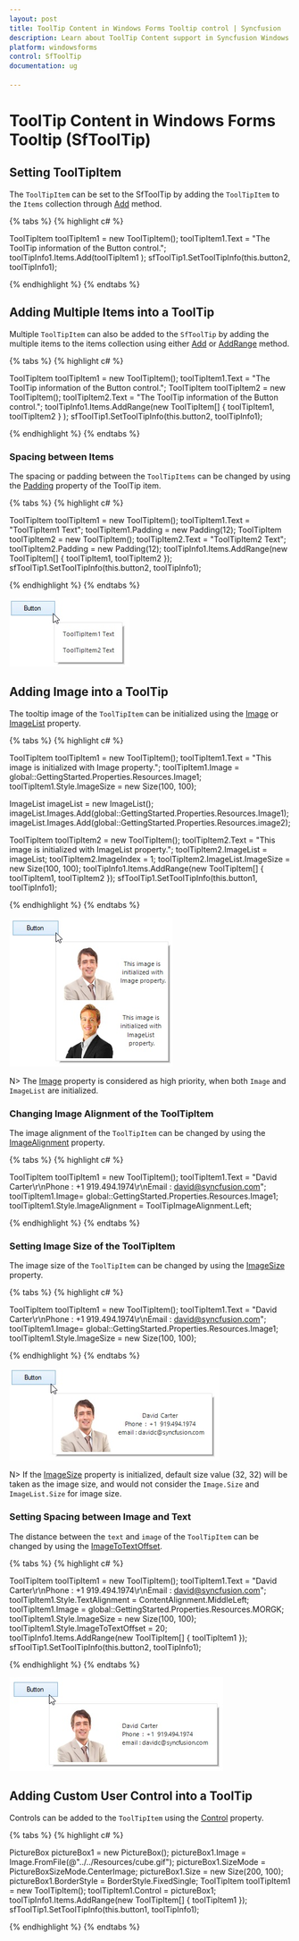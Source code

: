 ```yaml
---
layout: post
title: ToolTip Content in Windows Forms Tooltip control | Syncfusion
description: Learn about ToolTip Content support in Syncfusion Windows Forms Tooltip (SfToolTip) control and more details.
platform: windowsforms
control: SfToolTip
documentation: ug

---
```

# ToolTip Content in Windows Forms Tooltip (SfToolTip)

## Setting ToolTipItem

The `ToolTipItem` can be set to the SfToolTip by adding the `ToolTipItem` to the `Items` collection through [Add](https://help.syncfusion.com/cr/windowsforms/Syncfusion.WinForms.Controls.ToolTipItemCollection.html#Syncfusion_WinForms_Controls_ToolTipItemCollection_Add_Syncfusion_WinForms_Controls_ToolTipItem_) method.

{% tabs %}
{% highlight c# %}

ToolTipItem toolTipItem1 = new ToolTipItem();
toolTipItem1.Text = "The ToolTip information of the Button control.";
toolTipInfo1.Items.Add(toolTipItem1 );
sfToolTip1.SetToolTipInfo(this.button2, toolTipInfo1);

{% endhighlight %}
{% endtabs %}

## Adding Multiple Items into a ToolTip

Multiple `ToolTipItem` can also be added to the `SfToolTip` by adding the multiple items to the items collection using either [Add](https://help.syncfusion.com/cr/windowsforms/Syncfusion.WinForms.Controls.ToolTipItemCollection.html#Syncfusion_WinForms_Controls_ToolTipItemCollection_Add_Syncfusion_WinForms_Controls_ToolTipItem_) or [AddRange](https://help.syncfusion.com/cr/windowsforms/Syncfusion.WinForms.Controls.ToolTipItemCollection.html#Syncfusion_WinForms_Controls_ToolTipItemCollection_AddRange_Syncfusion_WinForms_Controls_ToolTipItem___) method.

{% tabs %}
{% highlight c# %}

ToolTipItem toolTipItem1 = new ToolTipItem();
toolTipItem1.Text = "The ToolTip information of the Button control.";
ToolTipItem toolTipItem2 = new ToolTipItem();
toolTipItem2.Text = "The ToolTip information of the Button control.";
toolTipInfo1.Items.AddRange(new ToolTipItem[] { toolTipItem1, toolTipItem2 } );
sfToolTip1.SetToolTipInfo(this.button2, toolTipInfo1);

{% endhighlight %}
{% endtabs %}

### Spacing between Items

The spacing or padding between the `ToolTipItems` can be changed by using the [Padding](https://help.syncfusion.com/cr/windowsforms/Syncfusion.WinForms.Controls.ToolTipItem.html#Syncfusion_WinForms_Controls_ToolTipItem_Padding) property of the ToolTip item.

{% tabs %}
{% highlight c# %}

ToolTipItem toolTipItem1 = new ToolTipItem();
toolTipItem1.Text = "ToolTipItem1 Text";
toolTipItem1.Padding = new Padding(12);
ToolTipItem toolTipItem2 = new ToolTipItem();
toolTipItem2.Text = "ToolTipItem2 Text";
toolTipItem2.Padding = new Padding(12);
toolTipInfo1.Items.AddRange(new ToolTipItem[] { toolTipItem1, toolTipItem2 });
sfToolTip1.SetToolTipInfo(this.button2, toolTipInfo1);

{% endhighlight %}
{% endtabs %}

![Shown tooltipitems spacing between items in winforms tooltip](SfToolTip_images/SfToolTip_img11.jpeg)


## Adding Image into a ToolTip

The tooltip image of the `ToolTipItem` can be initialized using the [Image](https://help.syncfusion.com/cr/windowsforms/Syncfusion.WinForms.Controls.ToolTipItem.html#Syncfusion_WinForms_Controls_ToolTipItem_Image) or [ImageList](https://help.syncfusion.com/cr/windowsforms/Syncfusion.WinForms.Controls.ToolTipItem.html#Syncfusion_WinForms_Controls_ToolTipItem_ImageList) property.

{% tabs %}
{% highlight c# %}

ToolTipItem toolTipItem1 = new ToolTipItem();
toolTipItem1.Text = "This image is initialized with Image property.";
toolTipItem1.Image = global::GettingStarted.Properties.Resources.Image1;
toolTipItem1.Style.ImageSize = new Size(100, 100);

ImageList imageList = new ImageList();
imageList.Images.Add(global::GettingStarted.Properties.Resources.Image1);
imageList.Images.Add(global::GettingStarted.Properties.Resources.image2);

ToolTipItem toolTipItem2 = new ToolTipItem();
toolTipItem2.Text = "This image is initialized with ImageList property.";
toolTipItem2.ImageList = imageList;
toolTipItem2.ImageIndex = 1;
toolTipItem2.ImageList.ImageSize = new Size(100, 100);
toolTipInfo1.Items.AddRange(new ToolTipItem[] { toolTipItem1, toolTipItem2 });
sfToolTip1.SetToolTipInfo(this.button1, toolTipInfo1);

{% endhighlight %}
{% endtabs %}

![Shown added images into a tooltip in winforms tooltip](SfToolTip_images/SfToolTip_img12.jpeg)


N> The [Image](https://help.syncfusion.com/cr/windowsforms/Syncfusion.WinForms.Controls.ToolTipItem.html#Syncfusion_WinForms_Controls_ToolTipItem_Image) property is considered as high priority, when both `Image` and `ImageList` are initialized. 

### Changing Image Alignment of the ToolTipItem

The image alignment of the `ToolTipItem` can be changed by using the [ImageAlignment](https://help.syncfusion.com/cr/windowsforms/Syncfusion.WinForms.Controls.Styles.ToolTipVisualStyle.html#Syncfusion_WinForms_Controls_Styles_ToolTipVisualStyle_ImageAlignment) property. 

{% tabs %}
{% highlight c# %}

ToolTipItem toolTipItem1 = new ToolTipItem();
toolTipItem1.Text = "David Carter\r\nPhone : +1 919.494.1974\r\nEmail : [david@syncfusion.com](mailto:david@syncfusion.com# "")";
toolTipItem1.Image= global::GettingStarted.Properties.Resources.Image1;
toolTipItem1.Style.ImageAlignment = ToolTipImageAlignment.Left;

{% endhighlight %}
{% endtabs %}

### Setting Image Size of the ToolTipItem

The image size of the `ToolTipItem` can be changed by using the [ImageSize](https://help.syncfusion.com/cr/windowsforms/Syncfusion.WinForms.Controls.Styles.ToolTipVisualStyle.html#Syncfusion_WinForms_Controls_Styles_ToolTipVisualStyle_ImageSize) property.

{% tabs %}
{% highlight c# %}

ToolTipItem toolTipItem1 = new ToolTipItem();
toolTipItem1.Text = "David Carter\r\nPhone : +1 919.494.1974\r\nEmail : [david@syncfusion.com](mailto:david@syncfusion.com# "")";
toolTipItem1.Image= global::GettingStarted.Properties.Resources.Image1;
toolTipItem1.Style.ImageSize = new Size(100, 100);

{% endhighlight %}
{% endtabs %}

![Shown images size of the tooltp items in winforms tooltip](SfToolTip_images/SfToolTip_img13.jpeg)


N> If the [ImageSize](https://help.syncfusion.com/cr/windowsforms/Syncfusion.WinForms.Controls.Styles.ToolTipVisualStyle.html#Syncfusion_WinForms_Controls_Styles_ToolTipVisualStyle_ImageSize) property is initialized, default size value (32, 32) will be taken as the image size, and would not consider the `Image.Size` and `ImageList.Size` for image size.

### Setting Spacing between Image and Text

The distance between the `text` and `image` of the `ToolTipItem` can be changed by using the [ImageToTextOffset](https://help.syncfusion.com/cr/windowsforms/Syncfusion.WinForms.Controls.Styles.ToolTipVisualStyle.html#Syncfusion_WinForms_Controls_Styles_ToolTipVisualStyle_ImageToTextOffset).

{% tabs %}
{% highlight c# %}

ToolTipItem toolTipItem1 = new ToolTipItem();
toolTipItem1.Text = "David Carter\r\nPhone : +1 919.494.1974\r\nEmail : david@syncfusion.com";
toolTipItem1.Style.TextAlignment = ContentAlignment.MiddleLeft;
toolTipItem1.Image = global::GettingStarted.Properties.Resources.MORGK;
toolTipItem1.Style.ImageSize = new Size(100, 100);
toolTipItem1.Style.ImageToTextOffset = 20;
toolTipInfo1.Items.AddRange(new ToolTipItem[] { toolTipItem1 });
sfToolTip1.SetToolTipInfo(this.button2, toolTipInfo1);

{% endhighlight %}
{% endtabs %}

![Shown the distance between text and images in tooltipitems in winforms tooltip](SfToolTip_images/SfToolTip_img14.jpeg)


## Adding Custom User Control into a ToolTip

Controls can be added to the `ToolTipItem` using the [Control](https://help.syncfusion.com/cr/windowsforms/Syncfusion.WinForms.Controls.ToolTipItem.html#Syncfusion_WinForms_Controls_ToolTipItem_Control) property.

{% tabs %}
{% highlight c# %}

PictureBox pictureBox1 = new PictureBox();
pictureBox1.Image = Image.FromFile(@"../../Resources/cube.gif");
pictureBox1.SizeMode = PictureBoxSizeMode.CenterImage;
pictureBox1.Size = new Size(200, 100);
pictureBox1.BorderStyle = BorderStyle.FixedSingle;
ToolTipItem toolTipItem1 = new ToolTipItem();
toolTipItem1.Control = pictureBox1;
toolTipInfo1.Items.AddRange(new ToolTipItem[] { toolTipItem1 });
sfToolTip1.SetToolTipInfo(this.button1, toolTipInfo1);

{% endhighlight %}
{% endtabs %}

